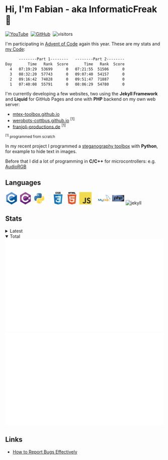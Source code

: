 
# Hi, I'm Fabian - aka InformaticFreak 👋

[![YouTube](https://img.shields.io/youtube/channel/subscribers/UCTfnJk7jqiZxl8EkT5Fb8KA?style=social)](https://www.youtube.com/channel/UCTfnJk7jqiZxl8EkT5Fb8KA?sub_confirmation=1)&nbsp;
[![GitHub](https://img.shields.io/github/followers/fabianbartl?style=social)](https://github.com/FabianBartl)&nbsp;
![visitors](https://visitor-badge.laobi.icu/badge?page_id=fabianbartl/fabianbartl)&nbsp;
<!-- ![visitors](https://visitor-badge.laobi.icu/badge?page_id=fabianbartl/fabianbartl&query_only)&nbsp; -->

I'm participating in [Advent of Code](https://adventofcode.com/2022) again this year. These are my stats and [my Code](https://github.com/FabianBartl/AdventOfCode/tree/2022/2020):

```
      --------Part 1--------   --------Part 2--------
Day       Time   Rank  Score       Time   Rank  Score
  4   07:19:29  53699      0   07:21:55  51506      0
  3   08:32:20  57743      0   09:07:40  54157      0
  2   09:16:42  74828      0   09:51:47  71887      0
  1   07:40:08  55791      0   08:06:29  54780      0
```

I'm currently developing a few websites, two using the **Jekyll Framework** and **Liquid** for GitHub Pages and one with **PHP** backend on my own web server:

  * [mtex-toolbox.github.io](https://mtex-toolbox.github.io/)
  * [werobots-cottbus.github.io](https://werobots-cottbus.github.io/) <sup>[1]</sup>
  * [franjoli-productions.de](http://franjoli-productions.de/) <sup>[1]</sup>

<small><sup>[1]</sup> programmed from scratch</small>

In my recent project I programmed a [steganography toolbox](https://github.com/InformaticFreak/steganography-toolbox) with **Python**, for example to hide text in images.

Before that I did a lot of programming in **C/C++** for microcontrollers: e.g. [AudioRGB](https://github.com/FabianBartl/AudioRGB)

## Languages

<img src="https://raw.githubusercontent.com/devicons/devicon/master/icons/c/c-original.svg" title="C/C++" alt="c/cplusplus" width="40" height="40"/>&nbsp;<img src="https://raw.githubusercontent.com/devicons/devicon/master/icons/csharp/csharp-original.svg" title="C#" alt="csharp" width="40" height="40"/>&nbsp;<img src="https://raw.githubusercontent.com/devicons/devicon/master/icons/python/python-original.svg" title="Python" alt="python" width="40" height="40"/>&nbsp;&nbsp;&nbsp;&nbsp;&nbsp;<img src="https://raw.githubusercontent.com/devicons/devicon/master/icons/css3/css3-original-wordmark.svg" title="CSS3" alt="css3" width="40" height="40"/>&nbsp;<img src="https://raw.githubusercontent.com/devicons/devicon/master/icons/html5/html5-original-wordmark.svg" title="HTML5" alt="html5" width="40" height="40"/>&nbsp;<img src="https://raw.githubusercontent.com/devicons/devicon/master/icons/javascript/javascript-original.svg" title="JavaScript" alt="javascript" width="40" height="40"/>&nbsp;&nbsp;&nbsp;&nbsp;&nbsp;<img src="https://raw.githubusercontent.com/devicons/devicon/master/icons/mysql/mysql-original-wordmark.svg" title="MySQL" alt="mysql" width="40" height="40"/>&nbsp;<img src="https://raw.githubusercontent.com/devicons/devicon/master/icons/php/php-original.svg" title="php" alt="php" width="40" height="40"/>&nbsp;<img src="https://www.vectorlogo.zone/logos/jekyllrb/jekyllrb-icon.svg" title="Jekyll" alt="jekyll" width="40" height="40"/>

## Stats

<details>
	<summary>Latest</summary>
	<a href="https://githubtrends.io" target="_blank">
		&nbsp;<img src="https://api.githubtrends.io/user/svg/FabianBartl/repos?time_range=three_months&include_private=True&theme=classic">
		&nbsp;<img src="https://api.githubtrends.io/user/svg/FabianBartl/langs?time_range=three_months&include_private=True&compact=True&theme=classic">
	</a>
</details>

<details open>
	<summary>Total</summary>
	<a href="https://github.com/jstrieb/github-stats" target="_blank">
		<img src="generated/overview.svg#gh-light-mode-only">
		<img src="generated/languages.svg#gh-light-mode-only">
	</a>
</details>

## Links

- [How to Report Bugs Effectively](https://www.chiark.greenend.org.uk/~sgtatham/bugs.html)

